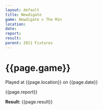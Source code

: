 ```yaml
---
layout: default
title: Newdigate
game: Newdigate v The Min
location: 
date: 
report: 
result: 
parent: 2011 Fixtures
---
```


# {{page.game}}

Played at {{page.location}} on {{page.date}}

{{page.report}}

**Result:** {{page.result}}
